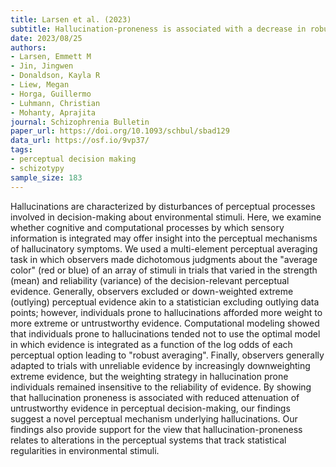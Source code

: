 ```yaml
---
title: Larsen et al. (2023)
subtitle: Hallucination-proneness is associated with a decrease in robust averaging of perceptual evidence
date: 2023/08/25
authors:
- Larsen, Emmett M
- Jin, Jingwen
- Donaldson, Kayla R
- Liew, Megan
- Horga, Guillermo
- Luhmann, Christian
- Mohanty, Aprajita
journal: Schizophrenia Bulletin
paper_url: https://doi.org/10.1093/schbul/sbad129
data_url: https://osf.io/9vp37/
tags:
- perceptual decision making
- schizotypy
sample_size: 183
---
```


Hallucinations are characterized by disturbances of perceptual processes involved in decision-making about environmental stimuli. Here, we examine whether cognitive and computational processes by which sensory information is integrated may offer insight into the perceptual mechanisms of hallucinatory symptoms. We used a multi-element perceptual averaging task in which observers made dichotomous judgments about the "average color" (red or blue) of an array of stimuli in trials that varied in the strength (mean) and reliability (variance) of the decision-relevant perceptual evidence. Generally, observers excluded or down-weighted extreme (outlying) perceptual evidence akin to a statistician excluding outlying data points; however, individuals prone to hallucinations afforded more weight to more extreme or untrustworthy evidence. Computational modeling showed that individuals prone to hallucinations tended not to use the optimal model in which evidence is integrated as a function of the log odds of each perceptual option leading to "robust averaging". Finally, observers generally adapted to trials with unreliable evidence by increasingly downweighting extreme evidence, but the weighting strategy in hallucination prone individuals remained insensitive to the reliability of evidence. By showing that hallucination proneness is associated with reduced attenuation of untrustworthy evidence in perceptual decision-making, our findings suggest a novel perceptual mechanism underlying hallucinations. Our findings also provide support for the view that hallucination-proneness relates to alterations in the perceptual systems that track statistical regularities in environmental stimuli.
